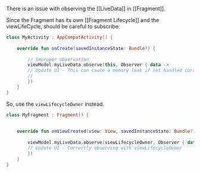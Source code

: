 
There is an issue with observing the [[LiveData]] in [[Fragment]].

Since the Fragment has its own [[Fragment Lifecycle]] and the viewLifeCycle, should be careful to subscribe:
```kotlin
class MyActivity : AppCompatActivity() {  
    
	override fun onCreate(savedInstanceState: Bundle?) {  
		  
		// Improper observation  
		viewModel.myLiveData.observe(this, Observer { data ->  
		// Update UI - This can cause a memory leak if not handled correctly 
		//  
		})  
	}  
}
```

So, use the `viewLifecycleOwner` instead.
```kotlin
class MyFragment : Fragment() {  
  
  
	override fun onViewCreated(view: View, savedInstanceState: Bundle?) {  
	  
		viewModel.myLiveData.observe(viewLifecycleOwner, Observer { data ->  
		// Update UI - Correctly observing with viewLifecycleOwner  
		})  
	}  
}
```
